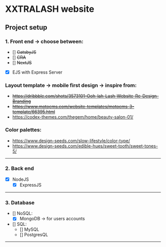 #	XXTRALASH website 

## Project setup

###	1. Front end -> choose between:
- [] ~~GatsbyJS~~
- [] ~~CRA~~
- [] ~~NextJS~~
-	[x] EJS with Express Server

###	Layout template -> mobile first design -> inspire from:
- ~~https://dribbble.com/shots/3573101-Ooh-lah-Lash-Website-Re-Design-Branding~~
- ~~https://www.motocms.com/website-templates/motocms-3-template/66395.html~~
- https://codex-themes.com/thegem/home/beauty-salon-01/


### Color palettes:
-	https://www.design-seeds.com/slow-lifestyle/color-type/
-	https://www.design-seeds.com/edible-hues/sweet-tooth/sweet-tones-5/

---

### 2. Back end
- [x] NodeJS
	- [x] ExpressJS

---

### 3. Database
- [] NoSQL:
	- [x] MongoDB -> for users accounts
- [] SQL:
	- [] MySQL
	- [] PostgresQL

---